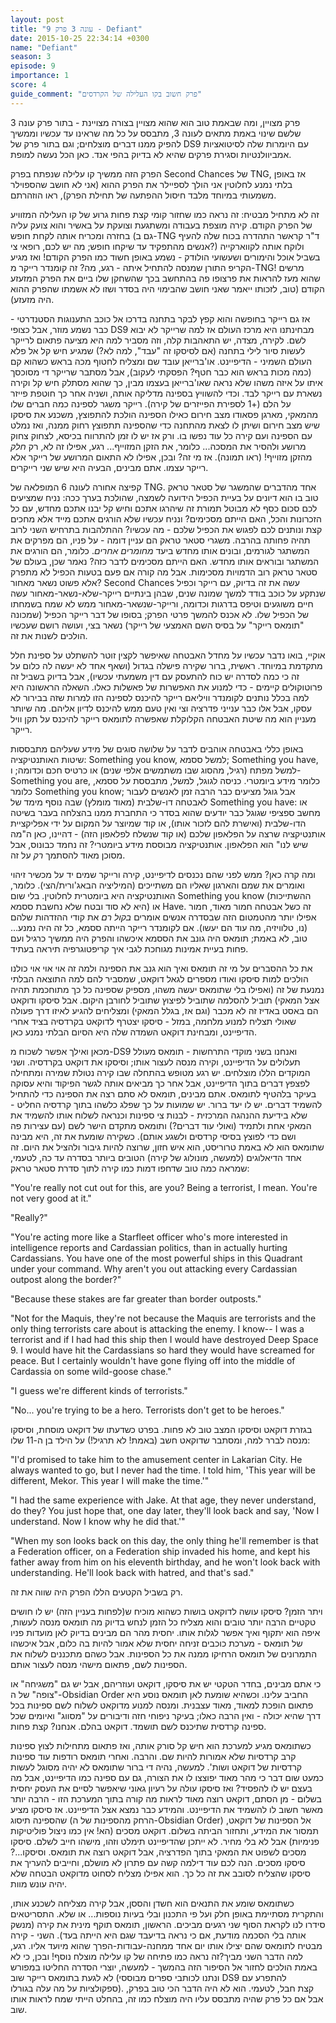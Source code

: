 ```yaml
---
layout: post
title: "עונה 3 פרק 9 - Defiant"
date: 2015-10-25 22:34:14 +0300
name: "Defiant"
season: 3
episode: 9
importance: 1
score: 4
guide_comment: "פרק חשוב בקו העלילה של הקרדסים"
---
```

פרק מצויין, ומה שבאמת טוב הוא שהוא מצויין בצורה מצויינת - בתור פרק עונה 3 שלשם שינוי באמת מתאים לעונה 3, מתבסס על כל מה שראינו עד עכשיו וממשיך להפיק ממנו דברים מוצלחים; וגם בתור פרק של DS9 עם היומרות שלה לסיטואציות אמביוולנטיות וסגירת פרקים שהיא לא בדיוק בהפי אנד. כאן הכל נעשה למופת.

הפרק הזה ממשיך קו עלילה שנפתח בפרק Second Chances של TNG, אז באופן בלתי נמנע לחלוטין אני הולך לספיילר את הפרק ההוא (אני לא חושב שהספוילר משמעותי במיוחד מלבד חיסול ההפתעה של תחילת הפרק), ראו הוזהרתם.

זה לא מתחיל מבטיח: זה נראה כמו שחזור קומי קצת פחות גרוע של קו העלילה המזוויע של הפרק הקודם. קירה מוצפת בעבודה ומשתגעת וצועקת על באשיר והוא צועק עליה בחזרה ומכריח אותה לקחת חופש (גם ב-TNG ד"ר קראשר התהדרה בכוח שלה להעיף אנשים מהתפקיד עד שיקחו חופש; מה יש לכם, רופאי צי?) ולוקח אותה לקווארקייה בשביל אוכל והימורים ושעשועי הולודק - נשמע באופן חשוד כמו הפרק הקודם! ואז מגיע הקריפ התורן שמנסה להתחיל איתה - רגע, מה? זה קומנדר רייקר מ-TNG! מרשים שהוא מעז להראות את פרצופו פה בהתחשב בכך שהשחקן שלו ביים את הפרק המזעזע הקודם (טוב, לזכותו ייאמר שאני חושב שהבימוי היה בסדר ושזו לא אשמתו שהפרק ההוא היה מזעזע).

אז גם רייקר בחופשה והוא קפץ לבקר בתחנה בדרכו אל כוכב התענוגות הסטנדרטי - כבר נשמע מוזר, אבל כצופי DS9 מבחינתנו היא מרכז העולם אז למה שרייקר לא יבוא לשם. לקירה, מצדה, יש התאהבות קלה, וזה מסביר למה היא מציעה פתאום לרייקר לעשות סיור לילי בתחנה (אם לסיסקו זה "עבד", למה לא?) שמגיע חיש קל אל פלא העולם השמיני - הדיפיינט. או'ברייאן עובד שם ומצליח לחטוף מכה בראש כשהוא קם (כמה מכות בראש הוא כבר חטף? הפסקתי לעקוב), אבל מסתבר שרייקר די מסוכסך איתו על איזה משהו שלא נראה שאו'ברייאן בעצמו מבין, כך שהוא מסתלק חיש קל וקירה נשארת עם רייקר לבד. וכדי להשוויץ בספינה מדליקה אותה, ושניה אחר כך חוטפת פייזר על הלם (+1 לספירת הפייזרים של קירה). רייקר משגר לספינה כמה חברים שלו מהמאקי, מארגן פסאודו מצב חירום כאילו הספינה הולכת להתפוצץ, משכנע את סיסקו שיש מצב חירום ושיתן לו לצאת מהתחנה כדי שהספינה תתפוצץ רחוק ממנה, ואז נמלט עם הספינה ועם קירה כל עוד נפשו בו. ורק אז יש לו זמן להתרווח בכיסא, לצחוק צחוק מרושע ולהסיר את המסכה... כלומר, את הזקן המזוייף... רגע, אפילו זה לא, רק *חלק* מהזקן מזוייף! (ראו תמונה). אז מי זה? ובכן, אפילו לא התאום המרושע של רייקר אלא רייקר עצמו. אתם מבינים, הבעיה היא שיש שני רייקרים.

קפיצה אחורה לעונה 6 המופלאה של TNG. אחד מהדברים שהמשגר של סטאר טראק טוב בו הוא דיונים על בעיית הכפיל הידועה לשמצה, שהולכת בערך ככה: נניח שמציעים לכם סכום כסף לא מבוטל תמורת זה שיהרגו אתכם וחיש קל יבנו אתכם מחדש, עם כל הזכרונות והכל, האם הייתם מסכימים? ונניח עכשיו שלא הורגים אתכם מייד אלא מחכים קצת ונותנים לכם לפגוש את הכפיל שלכם - מה עכשיו? ההתלהבות בתרחיש השני לרוב תהיה פחותה בהרבה. משגרי סטאר טראק הם עניין דומה - על פניו, הם מפרקים את המשתגר לגורמים, ובונים אותו מחדש ביעד *מחומרים אחרים*. כלומר, הם הורגים את המשתגר ובוראים אותו מחדש. האם הייתם מסכימים לדבר כזה? נאמר שכן, בעולם של סטאר טראק רוב הדמויות מסכימות. אבל מה קורה אם פעם בטעות הכפיל לא מתפרק אלא פשוט נשאר מאחור? Second Chances עשה את זה בדיוק, עם רייקר וכפיל שנתקע על כוכב בודד למשך שמונה שנים, שבהן בינתיים רייקר-שלא-נשאר-מאחור עשה חיים משוגעים וטיפס בדרגות וכדומה, ורייקר-שנשאר-מאחור ממש לא שמח בשמחתו של הכפיל שלו. לא אכנס להמשך פרטי הפרק; בסופו של דבר רייקר הכפיל (שמכונה "תומאס רייקר" על בסיס השם האמצעי של רייקר) נשאר בצי, ועושה רושם שעכשיו הולכים לשנות את זה.

אוקיי, בואו נדבר עכשיו על מחדל האבטחה שאיפשר לקצין זוטר להשתלט על ספינת חלל מתקדמת במיוחד. ראשית, ברור שקירה פישלה בגדול (ושאף אחד לא יעשה לה כלום על זה כי כמה לסדרה יש כוח להתעסק עם דין משמעתי עכשיו), אבל בדיוק בשביל זה פרוטוקולים קיימים - כדי למנוע את האפשרות של פאשלות כאלו. השאלה הראשונה היא למה בכלל נותנים לקומנדר וויליאם רייקר להיכנס לספינה הזו למרות שזה בבירור לא עסקו, אבל אלו כבר ענייני פדרציה וצי ואין טעם ממש להיכנס לדיון אליהם. מה שיותר מעניין הוא מה שיטת האבטחה הקלוקלת שאפשרה לתומאס רייקר להיכנס על תקן וויל רייקר. 

באופן כללי באבטחה אוהבים לדבר על שלושה סוגים של מידע שעליהם מתבססות שיטות האותנטיקציה: Something you know, למשל ססמא; Something you have, למשל מפתח (רגיל, מהסוג שבו משתמשים אלפי שנים) או כרטיס חכם וכדומה; ו-Something you are, כלומר מידע ביומטרי. כניסה לגוגל, למשל, מתבססת על ססמא, כלומר Something you know; אבל גוגל מציעים כבר הרבה זמן לאנשים לעבור לאבטחה דו-שלבית (מאוד מומלץ) שבה נוסף מימד של Something you have: או מחשב ספציפי שגוגל כבר יודעים שהוא בסדר כי התחברת ממנו בהצלחה בעבר בשיטה הדו-שלבית (ואישרת להם לזכור אותו), או קוד שמיוצר על המקום על ידי אפליקציית אותנטיקציה שרצה על הפלאפון שלכם (או קוד שנשלח לפלאפון הזה) - דהיינו, כאן ה"מה שיש לנו" הוא הפלאפון. אותנטיקציה מבוססת מידע ביומטרי? זה נחמד כבונוס, אבל מסוכן מאוד להסתמך *רק* על זה.

ומה קרה כאן? ממש לפני שהם נכנסים לדיפיינט, קירה ורייקר שמים יד על מכשיר זיהוי ואומרים את שמם והארגון שאליו הם משתייכים (המיליציה הבאג'ורית/הצי). כלומר, האותנטיקציה היא ביומטרית לחלוטין. בלי שום Something you know (ההשתייכות היא לא סוד ובטח שלא נחשבת ססמא) או Have. זה כשל אבטחה חמור מאוד, חמור אפילו יותר מהטמטום הזה שבסדרה אנשים אומרים *בקול רם* את קודי ההזדהות שלהם (נו, טלוויזיה, מה עוד הם יעשו). אם לקומנדר רייקר הייתה ססמא, כל זה היה נמנע... טוב, לא באמת; תומאס היה גונב את הססמא איכשהו והפרק היה ממשיך כרגיל ועם פחות בעיית אמינות מגוחכת לגבי איך קריפטוגרפיה תיראה בעתיד.

את כל ההסברים על מי זה תומאס ואיך הוא גנב את הספינה ולמה זה אוי אוי אוי כולנו הולכים למות סיסקו ואודו מספרים לגאל דוקאט, שמסביר להם למה התוצאה הבלתי נמנעת של זה (ואפילו בלי שתומאס יעשה משהו, מספיק שספינה כל כך מתוחכמת תהיה אצל המאקי) תוביל להסלמה שתוביל לפיצוץ שתוביל לחורבן היקום. אבל סיסקו ודוקאט הם באסט באדיז זה לא מכבר (וגם אז, בגלל המאקי) ומצליחים להגיע לאיזו דרך פעולה שאולי תצליח למנוע מלחמה, במזל - סיסקו יצטרף לדוקאט בקרדסיה בציד אחרי הדיפיינט, ומבחינת דוקאט השמדה שלה היא הסיום הבלתי נמנע כאן.

מכאן ואילך אפשר לשכוח מ-DS9 ואנחנו בשני מוקדי התרחשות - תומאס מעולל תעלולים על הדיפיינט, וקירה מנסה לעצור אותו; וסיסקו את דוקאט בקרדסיה. ושני המוקדים הללו מוצלחים. יש רגע מטופש בהתחלה שבו קירה נטולת שמירה ומתחילה לפצפץ דברים בתוך הדיפיינט, אבל אחר כך מביאים אותה לגשר הפיקוד והיא עסוקה בעיקר בלהטיף לתומאס. אתם מבינים, תומאס לא סתם רצה את הספינה כדי להתחיל להשמיד דברים. יש לו יעד ברור. יש שמועות על כך שפלג כלשהו בתוך קרדסיה החליט - שלא בידיעת ההנהגה המרכזית - לבנות צי ספינות וכנראה לשלוח אותו להשמיד את המאקי אחת ולתמיד (ואולי עוד דברים?) ותומאס מתקדם הישר לשם (עם עצירות פה ושם כדי לפוצץ בסיסי קרדסים ולשגע אותם). כשקירה שומעת את זה, היא מבינה שתומאס הוא לא באמת טרוריסט, הוא איש חזון, שרוצה להיות גיבור ולהציל את היום. זה אחד הדיאלוגים (למעשה, מונולוג של קירה) הטובים ביותר בסדרה עד כה, לטעמי, שמראה כמה טוב שדחפו דמות כמו קירה לתוך סדרת סטאר טראק:

"You're really not cut out for this, are you? Being a terrorist, I mean. You're not very good at it."

"Really?"

"You're acting more like a Starfleet officer who's more interested in intelligence reports and Cardassian politics, than
in actually hurting Cardassians. You have one of the most powerful ships in this Quadrant under your command. Why aren't you out attacking every Cardassian outpost along the border?"

"Because these stakes are far greater than border outposts."

"Not for the Maquis, they're not because the Maquis are terrorists and the only thing terrorists care about is attacking the enemy.
I know-- I was a terrorist and if I had had this ship then I would have destroyed Deep Space 9. I would have hit
the Cardassians so hard they would have screamed for peace. But I certainly wouldn't have gone flying off into the middle of Cardassia
on some wild-goose chase."

"I guess we're different kinds of terrorists."

"No... you're trying to be a hero. Terrorists don't get to be heroes."

בגזרת דוקאט וסיסקו המצב טוב לא פחות. בפרט כשדעתו של דוקאט מוסחת, וסיסקו מנסה לברר למה, ומסתבר שדוקאט חשב (באמת! לא תרגיל!) על הילד בן ה-11 שלו:

"I'd promised to take him to the amusement center in Lakarian City. He always wanted to go, but I never had the time. I told him, 'This year will be different, Mekor. This year I will make the time.'"

"I had the same experience with Jake. At that age, they never understand, do they? You just hope that, one day later, they'll look back and say, 'Now I understand. Now I know why he did that.'"

"When my son looks back on this day, the only thing he'll remember is that a Federation officer, on a Federation ship invaded his home, and kept his father away from him on his eleventh birthday, and he won't look back with understanding. He'll look back with hatred, and that's sad."

רק בשביל הקטעים הללו הפרק היה שווה את זה.

ויתר הזמן? סיסקו עושה לדוקאט בושות כשהוא מוכיח ש(לפחות בעניין הזה) יש לו חושים טקטיים הרבה יותר טובים והוא מצליח כל הזמן לנחש בדיוק מה תומאס מנסה לעשות, איפה הוא יתקוף ואיך אפשר לגלות אותו. יחסית מהר הם מבינים בדיוק לאן מועדות פניו של תומאס - מערכת כוכבים זניחה יחסית שלא אמור להיות בה כלום, אבל איכשהו התמרונים של תומאס הרחיקו ממנה את כל הספינות. אבל כשהם מתכננים לשלוח את הספינות לשם, פתאום מישהי מנסה לעצור אותם.

כי אתם מבינים, בחדר הטקטי יש את סיסקו, דוקאט ועוזריהם, אבל יש גם "משגיחה" או "צופה" של ה-Obsidian Order החביב עלינו. וכשהיא שומעת לאן תומאס נוסע היא פתאום הופכת למאוד, מאוד עצבנית. ומנסה למנוע מדוקאט לשלוח לשם ספינות בכל דרך שהיא יכולה - ואין הרבה כאלו; בעיקר ניפוחי חזה ודיבורים על "מסווג" ואיומים שכל ספינה קרדסית שתיכנס לשם תושמד. דוקאט בהלם. אנחנו? קצת פחות.

כשתומאס מגיע למערכת הוא חיש קל סורק אותה, ואז פתאום מתחילות לצוץ ספינות קרב קרדסיות שלא אמורות להיות שם. והרבה. ואחרי תומאס רודפות עוד ספינות קרדסיות של דוקאט ושות'. למעשה, נהיה די ברור שתומאס לא יהיה מסוגל לעשות כמעט שום דבר כי מהר מאוד יפוצצו לו את הצורה, גם עם ספינה כמו הדיפיינט, אבל מה בעצם יש לו להפסיד? ואז סיסקו עולה על רעיון גאוני שיאפשר לסיים את העסק יחסית בשלום - מן הסתם, דוקאט רוצה מאוד לראות מה קורה בתוך המערכת הזו - הרבה יותר מאשר חשוב לו להשמיד את הדיפיינט. והמידע כבר נמצא אצל הדיפיינט. אז סיסקו מציע שהספינה תיסוג (הרחק מהספינות של ה-Obsidian Order) אל הספינות של דוקאט, תמסור את המידע, ותחזור הביתה בשלום. דוקאט מסכים (הא! אין כמו ניצול פוליטיקות פנימיות) אבל לא בלי מחיר. לא ייתכן שהדיפיינט תימלט וזהו, מישהו חייב לשלם. סיסקו מסכים לשפוט את המאקי בתוך הפדרציה, אבל דוקאט רוצה את תומאס. וסיסקו...? סיסקו מסכים. הנה לכם עוד דילמה קשה עם פתרון לא מושלם, וחייבים להעריך את סיסקו שהצליח לסובב את זה כל כך. הוא אפילו מצליח לסחוט מדוקאט הבטחה שלא יהיה עונש מוות.

כשתומאס שומע את התנאים הוא חשדן והססן, אבל קירה מצליחה לשכנע אותו, והתקרית מסתיימת באופן חלק ועל פי התכנון ובלי בעיות נוספות... או שלא. התסריטאים סידרו לנו לקראת הסוף שני רגעים מביכים. הראשון, תומאס תוקף מינית את קירה (מנשק אותה בלי הסכמה מודעת, אם כי נראה בדיעבד שגם היא הייתה בעד). השני - קירה מבטיח לתומאס שהם יצילו אותו יום אחד ממחנה-עבודות-הפרך שהוא מיועד אליו. רגע, למה הדבר השני מביך?זה נראה כמו פתיחה של קו עלילה מוצלח נוסף! ובכן, כי לא באמת הולכים לחזור אל הסיפור הזה בהמשך - למעשה, יוצרי הסדרה החליטו במפורש לא לגעת בתומאס רייקר שוב (ונתנו לכותבי ספרים מבוססי DS9 להתפרע עם ספקולציות על מה עלה בגורלו). קצת חבל, לטעמי. הוא לא היה הדבר הכי טוב בפרק, אבל אם כל פרק שהיה מתבסס עליו היה מוצלח כמו זה, בהחלט הייתי שמח לראות אותו שוב.

